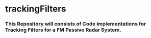 # trackingFilters

### This Repository will consists of Code implementations for Tracking Filters for a FM Passive Radar System.
